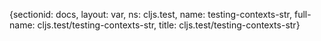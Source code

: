 {sectionid: docs, layout: var, ns: cljs.test, name: testing-contexts-str, full-name: cljs.test/testing-contexts-str,
  title: cljs.test/testing-contexts-str}

